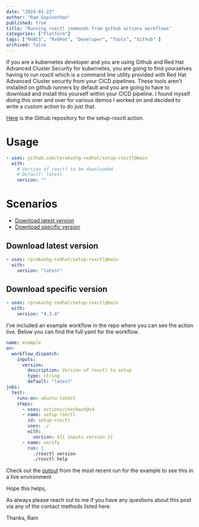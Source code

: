 ```yaml
---
date: "2024-01-23"
author: "Ram Gopinathan"
published: true
title: "Running roxctl commands from github actions workflows"
categories: ["Platform"]
tags: ["RHACS", "RedHat", "Developer", "Tools", "Github" ]
archived: false
---
```


If you are a kubernetes developer and you are using Github and Red Hat Advanced Cluster Security for kubernetes, you are going to find yourselves having to run roxctl which is a command line utility provided with Red Hat Advanced Cluster security from your CICD pipelines. These tools aren't installed on github runners by default and you are going to have to download and install this yourself within your CICD pipeline. I found myself doing this over and over for various demos I worked on and decided to write a custom action to do just that. 

[Here](https://github.com/rprakashg-redhat/setup-roxctl) is the Github repository for the setup-roxctl action. 

# Usage
```yaml
- uses: github.com/rprakashg-redhat/setup-roxctl@main
  with:
    # Version of roxctl to be downloaded
    # Default: latest
    version: ""
```

# Scenarios
- [Download latest version](#download-latest-version)
- [Download specific version](#download-specific-version)

## Download latest version
```yaml
- uses: rprakashg-redhat/setup-roxctl@main
  with:
    version: "latest"
```

## Download specific version
```yaml
- uses: rprakashg-redhat/setup-roxctl@main
  with:
    version: "4.3.4"
```

I've included an example workflow in the repo where you can see the action live. Below you can find the full yaml for the workflow.
```yaml
name: example
on:
  workflow_dispatch:
    inputs:
      version:
        description: Version of roxctl to setup
        type: string
        default: "latest"
jobs:
  test:
    runs-on: ubuntu-latest
    steps:
      - uses: actions/checkout@v4
      - name: setup roxctl
        id: setup-roxctl
        uses: ./
        with:
          version: ${{ inputs.version }}
      - name: verify
        run: |
          ./roxctl version
          ./roxctl help
```

Check out the [output](https://github.com/rprakashg-redhat/setup-roxctl/actions/runs/7632384910/job/20792494029) from the most recent run for the example to see this in a live environment

Hope this helps,

As always please reach out to me if you have any questions about this post via any of the contact methods listed here.

Thanks,
Ram
